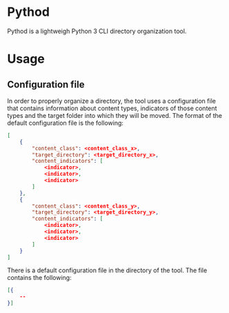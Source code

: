# Pythod

Pythod is a lightweigh Python 3 CLI directory organization tool.

# Usage

## Configuration file

In order to properly organize a directory, the tool uses a configuration file that contains information about content types, indicators of those content types and the target folder into which they will be moved.
The format of the default configuration file is the following:

```json
[
    {
        "content_class": <content_class_x>,
        "target_directory": <target_directory_x>,
        "content_indicators": [
            <indicator>,
            <indicator>,
            <indicator>
        ]
    },
    {
        "content_class": <content_class_y>,
        "target_directory": <target_directory_y>,
        "content_indicators": [
            <indicator>,
            <indicator>,
            <indicator>
        ]
    }
]
```

There is a default configuration file in the directory of the tool.
The file contains the following:

```json
[{
    --
}]
```
